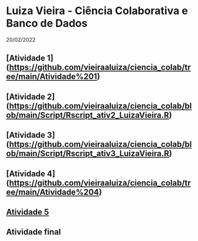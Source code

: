 # Luiza Vieira - Ciência Colaborativa e Banco de Dados

20/02/2022

## [Atividade 1] (https://github.com/vieiraaluiza/ciencia_colab/tree/main/Atividade%201)
## [Atividade 2] (https://github.com/vieiraaluiza/ciencia_colab/blob/main/Script/Rscript_ativ2_LuizaVieira.R)
## [Atividade 3] (https://github.com/vieiraaluiza/ciencia_colab/blob/main/Script/Rscript_ativ3_LuizaVieira.R)
## [Atividade 4] (https://github.com/vieiraaluiza/ciencia_colab/tree/main/Atividade%204)
## <p><a title="Atividade 5" href="https://vieiraaluiza.github.io/ciencia_colab/" target="_blank">Atividade 5</a></p>
## Atividade final

